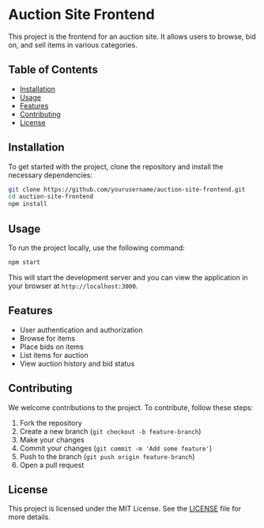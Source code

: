 # Auction Site Frontend

This project is the frontend for an auction site. It allows users to browse, bid on, and sell items in various categories.

## Table of Contents

- [Installation](#installation)
- [Usage](#usage)
- [Features](#features)
- [Contributing](#contributing)
- [License](#license)

## Installation

To get started with the project, clone the repository and install the necessary dependencies:

```bash
git clone https://github.com/yourusername/auction-site-frontend.git
cd auction-site-frontend
npm install
```

## Usage

To run the project locally, use the following command:

```bash
npm start
```

This will start the development server and you can view the application in your browser at `http://localhost:3000`.

## Features

- User authentication and authorization
- Browse for items
- Place bids on items
- List items for auction
- View auction history and bid status

## Contributing

We welcome contributions to the project. To contribute, follow these steps:

1. Fork the repository
2. Create a new branch (`git checkout -b feature-branch`)
3. Make your changes
4. Commit your changes (`git commit -m 'Add some feature'`)
5. Push to the branch (`git push origin feature-branch`)
6. Open a pull request

## License

This project is licensed under the MIT License. See the [LICENSE](LICENSE) file for more details.
